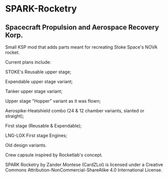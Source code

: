 # SPARK-Rocketry

## Spacecraft Propulsion and Aerospace Recovery Korp.

Small KSP mod that adds parts meant for recreating Stoke Space's NOVA rocket.

Current plans include:

STOKE's Reusable upper stage;

Expendable upper stage variant;

Tanker upper stage variant;

Upper stage "Hopper" variant as it was flown;

Aerospike-Heatshield combo (24 & 12 chamber variants, slanted or straight);

First stage (Reusable & Expendable);

LNG-LOX First stage Engines;

Old design variants.

Crew capsule inspired by Rocketlab's concept.

SPARK Rocketry by Zander Montese (CardZLol) is licensed under a Creative Commons Attribution-NonCommercial-ShareAlike 4.0 International License.
